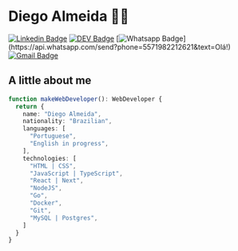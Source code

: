 # Diego Almeida :man_technologist:
[![Linkedin Badge](https://img.shields.io/badge/-dyhalmeida-blue?style=flat-square&logo=Linkedin&logoColor=white&link=https://www.linkedin.com/in/dyhalmeida/)](https://www.linkedin.com/in/dyhalmeida/)
[![DEV Badge](https://img.shields.io/badge/-DEV.to-000?style=flat-square&logo=dev.to&logoColor=white&link=https://dev.to/dyhalmeida)](https://dev.to/dyhalmeida)
[![Whatsapp Badge](https://img.shields.io/badge/-Whatsapp-4CA143?style=flat-square&labelColor=4CA143&logo=whatsapp&logoColor=white&link=https://api.whatsapp.com/send?phone=5571982212621&text=Olá!)](https://api.whatsapp.com/send?phone=5571982212621&text=Olá!)
[![Gmail Badge](https://img.shields.io/badge/-dyhalmeida@gmail.com-c14438?style=flat-square&logo=Gmail&logoColor=white&link=mailto:dyhalmeida@gmail.com)](mailto:dyhalmeida@gmail.com)

## A little about me 
```typescript
function makeWebDeveloper(): WebDeveloper {
  return {
    name: "Diego Almeida",
    nationality: "Brazilian",
    languages: [
      "Portuguese",
      "English in progress",
    ],
    technologies: [
      "HTML | CSS",
      "JavaScript | TypeScript",
      "React | Next",
      "NodeJS",
      "Go",
      "Docker",
      "Git",
      "MySQL | Postgres",
    ]
  }
}
```
